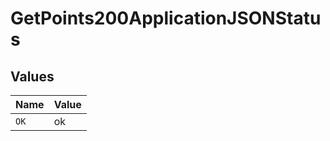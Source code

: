 # GetPoints200ApplicationJSONStatus


## Values

| Name  | Value |
| ----- | ----- |
| `OK`  | ok    |